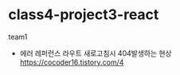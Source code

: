 # class4-project3-react
team1

- 에러 레퍼런스
라우트 새로고침시 404발생하는 현상    
https://cocoder16.tistory.com/4  
